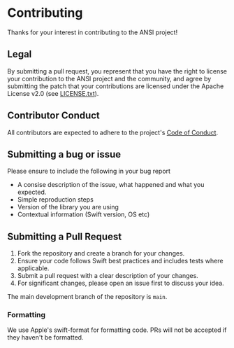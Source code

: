 # Contributing

Thanks for your interest in contributing to the ANSI project!

## Legal

By submitting a pull request, you represent that you have the right to license your contribution to the ANSI project and the community, and agree by submitting the patch that your contributions are licensed under the Apache License v2.0 (see [LICENSE.txt](LICENSE.txt)).

## Contributor Conduct

All contributors are expected to adhere to the project's [Code of Conduct](CODE_OF_CONDUCT.md).

## Submitting a bug or issue

Please ensure to include the following in your bug report
- A consise description of the issue, what happened and what you expected.
- Simple reproduction steps
- Version of the library you are using
- Contextual information (Swift version, OS etc)

## Submitting a Pull Request

1. Fork the repository and create a branch for your changes.
2. Ensure your code follows Swift best practices and includes tests where applicable.
3. Submit a pull request with a clear description of your changes.
4. For significant changes, please open an issue first to discuss your idea.

The main development branch of the repository is `main`.

### Formatting

We use Apple's swift-format for formatting code. PRs will not be accepted if they haven't be formatted.
